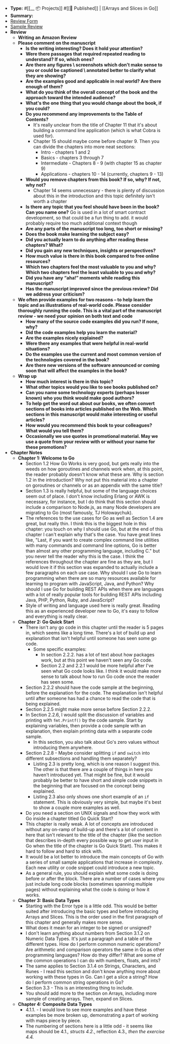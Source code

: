- **Type:** #[[__ 📦 Projects]] #[[🚀 Published]] | [[Arrays and Slices in Go]]
- **Summary:** 
- [Review Form](https://docs.google.com/forms/d/e/1FAIpQLSetcvBEmpCM_h9Ug5xXzio2cBl8TkQrh2SLsH27_yRyoaGjQA/viewform)
- [Sample Review](https://manning.app.box.com/v/sample-quality-questionnaire)
- **Review**
    - **Writing an Amazon Review**
    - **Please comment on the manuscript**
        - **Is the writing interesting? Does it hold your attention?**
        - **Were there passages that required repeated reading to understand? If so, which ones?**
        - **Are there any figures \ screenshots which don’t make sense to you or could be captioned \ annotated better to clarify what they are showing?**
        - **Are the examples good and applicable in real world? Are there enough of them?**
        - **What do you think of the overall concept of the book and the approach toward the intended audience?**
        - **What's the one thing that you would change about the book, if you could?**
        - **Do you recommend any improvements to the Table of Contents?**
            - It's really unclear from the title of Chapter 11 that it's about building a command line application (which is what Cobra is used for). 
            - Chapter 15 should maybe come before chapter 9. Then you can divide the chapters into more neat sections:
                - Intro - chapters 1 and 2
                - Basics - chapters 3 through 7
                - Intermediate - Chapters 8 - 9 (with chapter 15 as chapter 9)
                - Applications - chapters 10 - 14 (currently, chapters 9 - 13)
        - **Would you remove chapters from this book? If so, why? If not, why not?**
            - Chapter 14 seems unnecessary - there is plenty of discussion about this in the introduction and this topic definitely isn't worth a chapter
        - **Is there any topic that you feel should have been in the book? Can you name one?**
            Go is used in a lot of smart contract development, so that could be a fun thing to add. it would probably require too much additional context though
        - **Are any parts of the manuscript too long, too short or missing?**
        - **Does the book make learning the subject easy?**
        - **Did you actually learn to do anything after reading these chapters? What?**
        - **Did you gain any new techniques, insights or perspectives?**
        - **How much value is there in this book compared to free online resources?**
        - **Which two chapters feel the most valuable to you and why? Which two chapters feel the least valuable to you and why?**
        - **Did you have any “aha!” moments while reading this manuscript?**
        - **Has the manuscript improved since the previous review? Did we address your criticism?**
    - **We often provide examples for two reasons – to help learn the topic and as illustrations of real-world code. Please consider thoroughly running the code. This is a vital part of the manuscript review - we need your opinion on both text and code**
        - **How many of the source code examples did you run? If none, why?**
        - **Did the code examples help you learn the material?**
        - **Are the examples nicely explained?**
        - **Were there any examples that were helpful in real-world situations?**
        - **Do the examples use the current and most common version of the technologies covered in the book?**
        - **Are there new versions of the software announced or coming soon that will affect the examples in the book?**
    - **Wrap up**
        - **How much interest is there in this topic?**
        - **What other topics would you like to see books published on?**
        - **Can you name some technology experts (perhaps lesser known) who you think would make good authors?**
        - **To help get the word out about our books, we often convert sections of books into articles published on the Web. Which sections in this manuscript would make interesting or useful articles?**
        - **How would you recommend this book to your colleagues? What would you tell them?**
        - **Occasionally we use quotes in promotional material. May we use a quote from your review with or without your name for these promotions?**
- **Chapter Notes**
    - **Chapter 1: Welcome to Go**
        - Section 1.2 How Go Works is very good, but gets really into the weeds on how goroutines and channels work when, at this point, the reader probably doesn't know what these are. Why is section 1.2 in the introduction? Why not put this material into a chapter on goroutines or channels or as an appendix with the same title?
        - Section 1.3 is really helpful, but some of the language choices seem out of place. I don't know including Erlang or AWK is necessary, for instance, but I do think that this section should include a comparison to Node.js, as many Node developers are migrating to Go (most famously, TJ Holowaychuk).
        - The references to the use cases for Go as well as Section 1.4 are great, but really thin. I think this is the biggest hole in this chapter: you touch on why I should use Go, but at the end of this chapter I can't explain why that's the case. You have great lines like, "Last, if you want to create complex command line utilities with many commands and command line options, Go is better than almost any other programming language, including C." but you never tell the reader why this is the case. I think the references throughout the chapter are fine as they are, but I would love it if this section was expanded to actually include a few paragraphs on each use case. Why should I use Go to learn programming when there are so many resources available for learning to program with JavaScript, Java, and Python? Why should I use Go for building REST APIs when there are languages with a lot of really popular tools for building REST APIs including Java, PHP, Python, Ruby, and JavaScript?
        - Style of writing and language used here is really great. Reading this as an experienced developer new to Go, it's easy to follow and everything is really clear.
    - **Chapter 2: Go Quick Start**
        - There isn't any go code in this chapter until the reader is 5 pages in, which seems like a long time. There's a lot of build up and explanation that isn't helpful until someone has seen some go code.
            - Some specific examples:
                - In section 2.2.2. has a lot of text about how packages work, but at this point we haven't seen any Go code.
                - Section 2.2 and 2.2.1 would be more helpful after I've seen what Go code looks like. I think it would make more sense to talk about how to run Go code once the reader has seen some.
        - Section 2.2.2 should have the code sample at the beginning, before the explanation for the code. The explanation isn't helpful until after someone has had a chance to read the code that is being explained.
        - Section 2.2.5 might make more sense before Section 2.2.2.
        - In Section 2.2.6, I would split the discussion of variables and printing with `fmt.Printf()` by the code sample. Start by explaining variables, then provide a code sample with an explanation, then explain printing data with a separate code sample.
            - In this section, you also talk about Go's zero values without introducing them anywhere.
        - Section 2.2.8 - Maybe consider splitting `if` and `switch` into different subsections and handling them separately?
            - Listing 2.3 is pretty long, which is one reason I suggest this. The other is that there are a couple of things in here you haven't introduced yet. That might be fine, but it would probably be better to have short and simple code snippets in the beginning that are focused on the concept being explained.
            - Listing 2.3 also only shows one short example of an `if` statement. This is obviously very simple, but maybe it's best to show a couple more examples as well.
        - Do you need a section on UNIX signals and how they work with Go inside a chapter titled Go Quick Start?
        - This chapter is really weak. A lot of concepts are introduced without any on-ramp of build-up and there's a lot of content in here that isn't relevant to the title of the chapter (like the section that describes in-depth every possible way to get user input in Go when the title of the chapter is Go Quick Start). This makes it hard to follow and hard to stick with.
        - It would be a lot better to introduce the main concepts of Go with a series of small sample applications that increase in complexity. Each new utility or code snippet could introduce a new topic.
        - As a general rule, you should explain what some code is doing before or after the block. There are a number of cases where you just include long code blocks (sometimes spanning multiple pages) without explaining what the code is doing or how it works.
    - **Chapter 3: Basic Data Types**
        - Starting with the Error type is a little odd. This would be better suited after introducing the basic types and before introducing Arrays and Slices. This is the order used in the first paragraph of this chapter and generally makes more sense. 
        - What does it mean for an integer to be signed or unsigned?
        - I don't learn anything about numbers from Section 3.1.2 on Numeric Data Types. It's just a paragraph and a table of the different types. How do I perform common numeric operations? Are arithmetic and comparison operators the same in Go as other programming languages? How do they differ? What are some of the common operations I can do with numbers, floats, and ints?
        - The same applies to Section 3.1.4 on Strings, Characters, and Runes - I read this section and don't know anything more about working with these types in Go. Can I get a slice a string? How do I perform common string operations in Go?
        - Section 3.3 - This is an interesting thing to include. 
        - You should add more to the section on Arrays, including more sample of creating arrays. Then, expand on Slices.
    - **Chapter 4: Composite Data Types**
        - 4.1.1. - I would love to see more examples and have these examples be more broken up, demonstrating a part of working with maps piece by piece.
        - The numbering of sections here is a little odd - it seems like maps should be 4.1.*, structs 4.2.*, reflection 4.3.*, then the exercise 4.4.*
